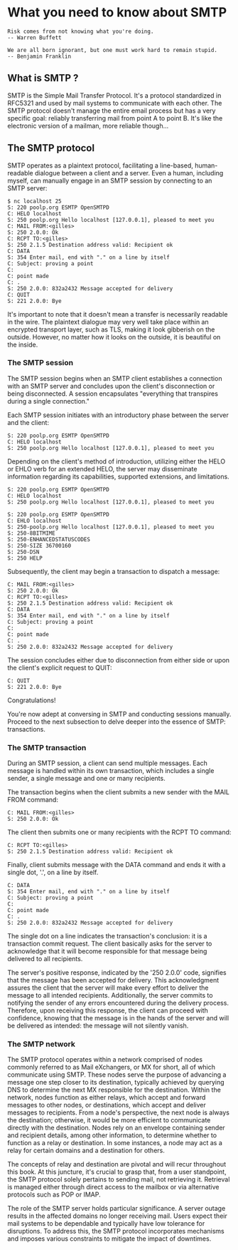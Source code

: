 # What you need to know about SMTP

    Risk comes from not knowing what you're doing.
    -- Warren Buffett

    We are all born ignorant, but one must work hard to remain stupid.
    -- Benjamin Franklin


## What is SMTP ?
SMTP is the Simple Mail Transfer Protocol. It's a protocol standardized in RFC5321 and used by mail systems to communicate with each other. The SMTP protocol doesn't manage the entire email process but has a very specific goal: reliably transferring mail from point A to point B. It's like the electronic version of a mailman, more reliable though...

## The SMTP protocol
SMTP operates as a plaintext protocol, facilitating a line-based, human-readable dialogue between a client and a server. Even a human, including myself, can manually engage in an SMTP session by connecting to an SMTP server:

```
$ nc localhost 25 
S: 220 poolp.org ESMTP OpenSMTPD
C: HELO localhost
S: 250 poolp.org Hello localhost [127.0.0.1], pleased to meet you
C: MAIL FROM:<gilles>
S: 250 2.0.0: Ok
C: RCPT TO:<gilles>
S: 250 2.1.5 Destination address valid: Recipient ok
C: DATA
S: 354 Enter mail, end with "." on a line by itself
C: Subject: proving a point
C: 
C: point made
C: .
S: 250 2.0.0: 832a2432 Message accepted for delivery
C: QUIT
S: 221 2.0.0: Bye
```

It's important to note that it doesn't mean a transfer is necessarily readable in the wire.
The plaintext dialogue may very well take place within an encrypted transport layer, such as TLS, making it look gibberish on the outside.
However,
no matter how it looks on the outside,
it is beautiful on the inside.


### The SMTP session
The SMTP session begins when an SMTP client establishes a connection with an SMTP server and concludes upon the client's disconnection or being disconnected. A session encapsulates "everything that transpires during a single connection."

Each SMTP session initiates with an introductory phase between the server and the client:
```
S: 220 poolp.org ESMTP OpenSMTPD
C: HELO localhost
S: 250 poolp.org Hello localhost [127.0.0.1], pleased to meet you
```

Depending on the client's method of introduction, utilizing either the HELO or EHLO verb for an extended HELO, the server may disseminate information regarding its capabilities, supported extensions, and limitations.

```
S: 220 poolp.org ESMTP OpenSMTPD
C: HELO localhost
S: 250 poolp.org Hello localhost [127.0.0.1], pleased to meet you

S: 220 poolp.org ESMTP OpenSMTPD
C: EHLO localhost
S: 250-poolp.org Hello localhost [127.0.0.1], pleased to meet you
S: 250-8BITMIME
S: 250-ENHANCEDSTATUSCODES
S: 250-SIZE 36700160
S: 250-DSN
S: 250 HELP
```

Subsequently, the client may begin a transaction to dispatch a message:

```
C: MAIL FROM:<gilles>
S: 250 2.0.0: Ok
C: RCPT TO:<gilles>
S: 250 2.1.5 Destination address valid: Recipient ok
C: DATA
S: 354 Enter mail, end with "." on a line by itself
C: Subject: proving a point
C: 
C: point made
C: .
S: 250 2.0.0: 832a2432 Message accepted for delivery
```

The session concludes either due to disconnection from either side or upon the client's explicit request to QUIT:

```
C: QUIT
S: 221 2.0.0: Bye
```

Congratulations!

You're now adept at conversing in SMTP and conducting sessions manually. Proceed to the next subsection to delve deeper into the essence of SMTP: transactions.


### The SMTP transaction
During an SMTP session, a client can send multiple messages.
Each message is handled within its own transaction,
which includes a single sender, a single message and one or many recipients.

The transaction begins when the client submits a new sender with the MAIL FROM command:

```
C: MAIL FROM:<gilles>
S: 250 2.0.0: Ok
```

The client then submits one or many recipients with the RCPT TO command:

```
C: RCPT TO:<gilles>
S: 250 2.1.5 Destination address valid: Recipient ok
```

Finally, client submits message with the DATA command and ends it with a single dot, '.', on a line by itself.

```
C: DATA
S: 354 Enter mail, end with "." on a line by itself
C: Subject: proving a point
C: 
C: point made
C: .
S: 250 2.0.0: 832a2432 Message accepted for delivery
```

The single dot on a line indicates the transaction's conclusion: it is a transaction commit request.
The client basically asks for the server to acknowledge that it will become responsible for that message being delivered to all recipients.

The server's positive response, indicated by the '250 2.0.0' code, signifies that the message has been accepted for delivery. This acknowledgment assures the client that the server will make every effort to deliver the message to all intended recipients. Additionally, the server commits to notifying the sender of any errors encountered during the delivery process. Therefore, upon receiving this response, the client can proceed with confidence, knowing that the message is in the hands of the server and will be delivered as intended: the message will not silently vanish.


### The SMTP network
The SMTP protocol operates within a network comprised of nodes commonly referred to as Mail eXchangers, or MX for short, all of which communicate using SMTP. These nodes serve the purpose of advancing a message one step closer to its destination, typically achieved by querying DNS to determine the next MX responsible for the destination. Within the network, nodes function as either relays, which accept and forward messages to other nodes, or destinations, which accept and deliver messages to recipients. From a node's perspective, the next node is always the destination; otherwise, it would be more efficient to communicate directly with the destination. Nodes rely on an envelope containing sender and recipient details, among other information, to determine whether to function as a relay or destination. In some instances, a node may act as a relay for certain domains and a destination for others.

The concepts of relay and destination are pivotal and will recur throughout this book. At this juncture, it's crucial to grasp that, from a user standpoint, the SMTP protocol solely pertains to sending mail, not retrieving it. Retrieval is managed either through direct access to the mailbox or via alternative protocols such as POP or IMAP.

The role of the SMTP server holds particular significance. A server outage results in the affected domains no longer receiving mail. Users expect their mail systems to be dependable and typically have low tolerance for disruptions. To address this, the SMTP protocol incorporates mechanisms and imposes various constraints to mitigate the impact of downtimes.
